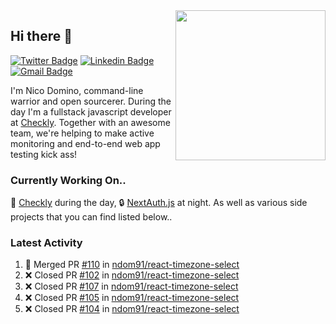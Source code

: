 <img align="right" src="https://user-images.githubusercontent.com/7415984/172472491-91b16eac-fa22-4ecf-92df-d687139fd1f9.gif" width="240" />

## Hi there 👋

[![Twitter Badge](https://img.shields.io/badge/-@ndom91-1ca0f1?style=flat-square&labelColor=1ca0f1&logo=twitter&logoColor=white&link=https://twitter.com/ndom91)](https://twitter.com/ndom91) [![Linkedin Badge](https://img.shields.io/badge/-ndom91-blue?style=flat-square&logo=Linkedin&logoColor=white&link=https://www.linkedin.com/in/ndom91/)](https://www.linkedin.com/in/ndom91/) [![Gmail Badge](https://img.shields.io/badge/-yo@ndo.dev-c14438?style=flat-square&logo=mail.ru&logoColor=white&link=mailto:yo@ndo.dev)](mailto:yo@ndo.dev)

I'm Nico Domino, command-line warrior and open sourcerer. During the day I'm a fullstack javascript developer at [Checkly](https://checklyhq.com). Together with an awesome team, we're helping to make active monitoring and end-to-end web app testing kick ass!

### Currently Working On..

🦝 [Checkly](https://checklyhq.com) during the day, 🔒 [NextAuth.js](https://github.com/nextauthjs/next-auth) at night. As well as various side projects that you can find listed below..

<!--START_SECTION_PROFILE_VIEWS:readme-info-->
<!--END_SECTION_PROFILE_VIEWS:readme-info-->

<!--START_SECTION_DAILY_COMMIT:readme-info-->
<!--END_SECTION_DAILY_COMMIT:readme-info-->

<!--START_SECTION_WEEKLY_COMMIT:readme-info-->
<!--END_SECTION_WEEKLY_COMMIT:readme-info-->

### Latest Activity

<!--START_SECTION:activity-->
1. 🎉 Merged PR [#110](https://github.com/ndom91/react-timezone-select/pull/110) in [ndom91/react-timezone-select](https://github.com/ndom91/react-timezone-select)
2. ❌ Closed PR [#102](https://github.com/ndom91/react-timezone-select/pull/102) in [ndom91/react-timezone-select](https://github.com/ndom91/react-timezone-select)
3. ❌ Closed PR [#107](https://github.com/ndom91/react-timezone-select/pull/107) in [ndom91/react-timezone-select](https://github.com/ndom91/react-timezone-select)
4. ❌ Closed PR [#105](https://github.com/ndom91/react-timezone-select/pull/105) in [ndom91/react-timezone-select](https://github.com/ndom91/react-timezone-select)
5. ❌ Closed PR [#104](https://github.com/ndom91/react-timezone-select/pull/104) in [ndom91/react-timezone-select](https://github.com/ndom91/react-timezone-select)
<!--END_SECTION:activity-->
